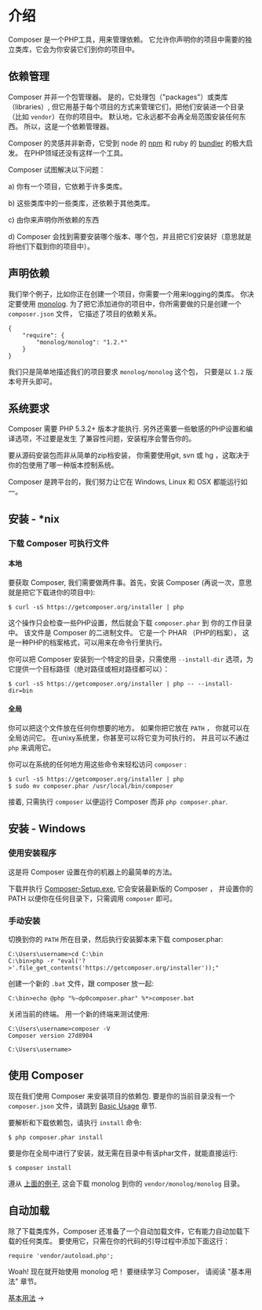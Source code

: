 # 介绍

Composer 是一个PHP工具，用来管理依赖。 它允许你声明你的项目中需要的独立类库，它会为你安装它们到你的项目中。

## 依赖管理

Composer 并非一个包管理器。 是的，它处理包（"packages"）或类库（libraries）, 
但它用基于每个项目的方式来管理它们，把他们安装进一个目录（比如 `vendor`）在你的项目中。
默认地，它永远都不会再全局范围安装任何东西。
所以，这是一个依赖管理器。

Composer 的灵感并非新奇，它受到 node 的 [npm](http://npmjs.org/)
和 ruby 的 [bundler](http://gembundler.com/) 的极大启发。 在PHP领域还没有这样一个工具。

Composer 试图解决以下问题：

a) 你有一个项目，它依赖于许多类库。

b) 这些类库中的一些类库，还依赖于其他类库。

c) 由你来声明你所依赖的东西

d) Composer 会找到需要安装哪个版本、哪个包，并且把它们安装好（意思就是将他们下载到你的项目中）。

## 声明依赖

我们举个例子，比如你正在创建一个项目，你需要一个用来logging的类库。
你决定要使用 [monolog](https://github.com/Seldaek/monolog). 
为了把它添加进你的项目中，你所需要做的只是创建一个 `composer.json` 文件，
它描述了项目的依赖关系。

    {
        "require": {
            "monolog/monolog": "1.2.*"
        }
    }

我们只是简单地描述我们的项目要求 `monolog/monolog` 这个包，
只要是以 `1.2` 版本号开头即可。

## 系统要求

Composer 需要 PHP 5.3.2+ 版本才能执行. 另外还需要一些敏感的PHP设置和编译选项，不过要是发生
了兼容性问题，安装程序会警告你的。

要从源码安装包而非从简单的zip档安装，
你需要使用git, svn 或 hg ，这取决于你的包使用了哪一种版本控制系统。

Composer 是跨平台的，我们努力让它在 Windows,
Linux 和 OSX 都能运行如一。

## 安装 - *nix

### 下载 Composer 可执行文件

#### 本地

要获取 Composer, 我们需要做两件事。首先，安装
Composer (再说一次，意思就是把它下载进你的项目中):

    $ curl -sS https://getcomposer.org/installer | php

这个操作只会检查一些PHP设置，然后就会下载 `composer.phar` 到
你的工作目录中。 该文件是 Composer 的二进制文件。 它是一个 PHAR （PHP的档案），
这是一种PHP的档案格式，可以用来在命令行里执行。

你可以把 Composer 安装到一个特定的目录，只需使用 `--install-dir`
选项，为它提供一个目标路径（绝对路径或相对路径都可以）：

    $ curl -sS https://getcomposer.org/installer | php -- --install-dir=bin

#### 全局

你可以把这个文件放在任何你想要的地方。
如果你把它放在 `PATH` ，
你就可以在全局访问它。 在unixy系统里，你甚至可以将它变为可执行的，
并且可以不通过 `php` 来调用它。

你可以在系统的任何地方用这些命令来轻松访问 `composer` :

    $ curl -sS https://getcomposer.org/installer | php
    $ sudo mv composer.phar /usr/local/bin/composer

接着, 只需执行 `composer` 以便运行 Composer 而非 `php composer.phar`.

## 安装 - Windows

### 使用安装程序

这是将 Composer 设置在你的机器上的最简单的方法。

下载并执行 [Composer-Setup.exe](https://getcomposer.org/Composer-Setup.exe),
它会安装最新版的 Composer ， 并设置你的 PATH 以便你在任何目录下，只需调用 `composer` 
即可。

### 手动安装

切换到你的 `PATH` 所在目录，然后执行安装脚本来下载
composer.phar:

    C:\Users\username>cd C:\bin
    C:\bin>php -r "eval('?>'.file_get_contents('https://getcomposer.org/installer'));"

创建一个新的 `.bat` 文件，跟 composer 放一起:

    C:\bin>echo @php "%~dp0composer.phar" %*>composer.bat

关闭当前的终端。 用一个新的终端来测试使用:

    C:\Users\username>composer -V
    Composer version 27d8904

    C:\Users\username>

## 使用 Composer

现在我们使用 Composer 来安装项目的依赖包. 
要是你的当前目录没有一个 `composer.json` 文件，请跳到
[Basic Usage](01-basic-usage.md) 章节.

要解析和下载依赖包，请执行 `install` 命令:

    $ php composer.phar install

要是你在全局中进行了安装，就无需在目录中有该phar文件，就能直接运行:

    $ composer install

遵从 [上面的例子](#declaring-dependencies), 
这会下载 monolog 到你的 `vendor/monolog/monolog` 目录。

## 自动加载

除了下载类库外，Composer 还准备了一个自动加载文件，它有能力自动加载下载的任何类库。
要使用它，只需在你的代码的引导过程中添加下面这行：

    require 'vendor/autoload.php';

Woah! 现在就开始使用 monolog 吧！ 要继续学习 Composer，
请阅读 "基本用法" 章节。

[基本用法](01-basic-usage.md) &rarr;
